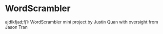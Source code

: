 # WordScrambler
ajdlkfjad;fj1:
WordScrambler mini project by Justin Quan with oversight from Jason Tran

